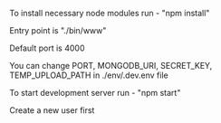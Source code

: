 To install necessary node modules run - "npm install"

Entry point is "./bin/www"

Default port is 4000

You can change PORT, MONGODB_URI, SECRET_KEY, TEMP_UPLOAD_PATH in ./env/.dev.env file

To start development server run - "npm start" 

Create a new user first

